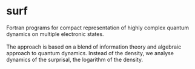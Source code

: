 # surf
Fortran programs for compact representation of highly complex quantum dynamics on multiple electronic states.  
<br/>The approach is based on a blend of information theory and algebraic approach to quantum dynamics. Instead of the density, we analyse dynamics of the surprisal, the logarithm of the density. 
